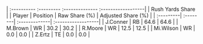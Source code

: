 | :---------- :--------- :-------------- :------------------|
|                      Rush Yards Share                     |
| Player    | Position | Raw Share (%) | Adjusted Share (%) |
| :---------| :--------| :-------------| :------------------|
| J.Conner  | RB       | 64.6          | 64.6               |
| M.Brown   | WR       | 30.2          | 30.2               |
| R.Moore   | WR       | 12.5          | 12.5               |
| Mi.Wilson | WR       | 0.0           | 0.0                |
| Z.Ertz    | TE       | 0.0           | 0.0                |